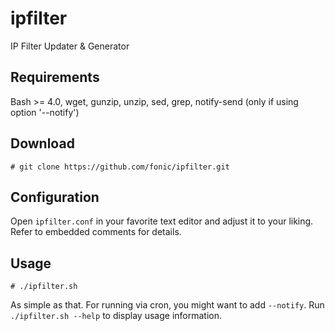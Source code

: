 # ipfilter
IP Filter Updater &amp; Generator
## Requirements
Bash >= 4.0, wget, gunzip, unzip, sed, grep, notify-send (only if using option '--notify')
## Download
```
# git clone https://github.com/fonic/ipfilter.git
```
## Configuration
Open `ipfilter.conf` in your favorite text editor and adjust it to your liking. Refer to embedded comments for details.
## Usage
```
# ./ipfilter.sh
```
As simple as that. For running via cron, you might want to add `--notify`. Run `./ipfilter.sh --help` to display usage information.
